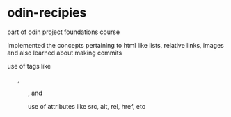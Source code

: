 # odin-recipies
part of odin project foundations course

Implemented the concepts pertaining to html like lists, relative links, images and also learned about making commits 

use of tags like <ol>,<ul>,<img> and <a>

use of attributes like src, alt, rel, href, etc